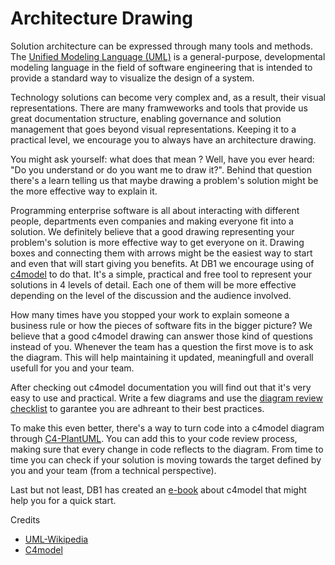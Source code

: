 # Architecture Drawing
Solution architecture can be expressed through many tools and methods. The [Unified Modeling Language (UML)](https://en.wikipedia.org/wiki/Unified_Modeling_Language) is a general-purpose, developmental modeling language in the field of software engineering that is intended to provide a standard way to visualize the design of a system.

Technology solutions can become very complex and, as a result, their visual representations. There are many framweworks and tools that provide us great documentation structure, enabling governance and solution management that goes beyond visual representations. Keeping it to a practical level, we encourage you to always have an architecture drawing.

You might ask yourself: what does that mean ? Well, have you ever heard: "Do you understand or do you want me to draw it?". Behind that question there's a learn telling us that maybe drawing a problem's solution might be the more effective way to explain it.

Programming enterprise software is all about interacting with different people, departments even companies and making everyone fit into a solution. We definitely believe that a good drawing representing your problem's solution is more effective way to get everyone on it. Drawing boxes and connecting them with arrows might be the easiest way to start and even that will start giving you benefits. At DB1 we encourage using of [c4model](https://c4model.com) to do that. It's a simple, practical and free tool to represent your solutions in 4 levels of detail. Each one of them will be more effective depending on the level of the discussion and the audience involved.

How many times have you stopped your work to explain someone a business rule or how the pieces of software fits in the bigger picture? We believe that a good c4model drawing can answer those kind of questions instead of you. Whenever the team has a question the first move is to ask the diagram. This will help maintaining it updated, meaningfull and overall usefull for you and your team.

After checking out c4model documentation you will find out that it's very easy to use and practical. Write a few diagrams and use the [diagram review checklist](https://c4model.com/review) to garantee you are adhreant to their best practices.

To make this even better, there's a way to turn code into a c4model diagram through [C4-PlantUML](https://github.com/plantuml-stdlib/C4-PlantUML). You can add this to your code review process, making sure that every change in code reflects to the diagram. From time to time you can check if your solution is moving towards the target defined by you and your team (from a technical perspective).

Last but not least, DB1 has created an [e-book](/assets/ebooks/GEP_2021_EBOOK_ARQUITETURA.pdf) about c4model that might help you for a quick start.

Credits

- [UML-Wikipedia](https://en.wikipedia.org/wiki/Unified_Modeling_Language)
- [C4model](https://c4model.com)
